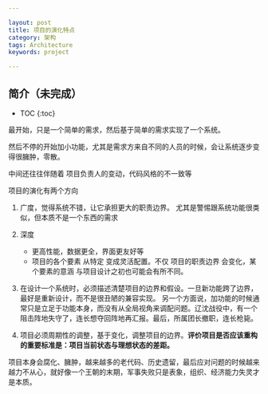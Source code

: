 ```yaml
---

layout: post
title: 项目的演化特点
category: 架构
tags: Architecture
keywords: project

---
```


## 简介（未完成）

* TOC
{:toc}

最开始，只是一个简单的需求，然后基于简单的需求实现了一个系统。

然后不停的开始加小功能，尤其是需求方来自不同的人员的时候，会让系统逐步变得很臃肿，零散。

中间还往往伴随着 项目负责人的变动，代码风格的不一致等

项目的演化有两个方向

1. 广度，觉得系统不错，让它承担更大的职责边界。 尤其是警惕跟系统功能很类似，但本质不是一个东西的需求
2. 深度

	* 更高性能，数据更全，界面更友好等
	* 项目的各个要素 从特定 变成灵活配置。不仅 项目的职责边界 会变化，某个要素的意涵 与项目设计之初也可能会有所不同。

2. 在设计一个系统时，必须描述清楚项目的边界和假设。一旦新功能跨了边界，最好是重新设计，而不是很丑陋的兼容实现。 另一个方面说，加功能的时候通常只是立足于功能本身，而没有从全局视角来调配问题。辽沈战役中，有一个阻击阵地失守了，连长想夺回阵地再汇报。最后，所属团长撤职，连长枪毙。
1. 项目必须周期性的调整，基于变化，调整项目的边界。**评价项目是否应该重构的重要标准是：项目当前状态与理想状态的差距。**

项目本身会腐化、臃肿，越来越多的老代码、历史遗留，最后应对问题的时候越来越力不从心，就好像一个王朝的末期，军事失败只是表象，组织、经济能力失灵才是本质。





